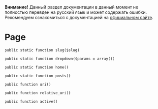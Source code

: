 <p class="note"><b>Внимание!</b> Данный раздел документации в данный момент не полностью перевден на русский язык и может содержать ошибки. Рекомендуем ознакомиться с документацией на <a href="//anchorcms.com/docs/">официальном сайте</a>.</p>

# Page

`public static function slug($slug)`

`public static function dropdown($params = array())`

`public static function home()`

`public static function posts()`

`public function uri()`

`public function relative_uri()`

`public function active()`
